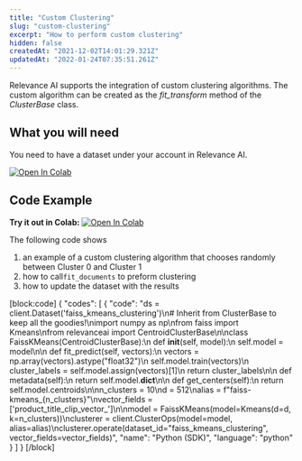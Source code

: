 ```yaml
---
title: "Custom Clustering"
slug: "custom-clustering"
excerpt: "How to perform custom clustering"
hidden: false
createdAt: "2021-12-02T14:01:29.321Z"
updatedAt: "2022-01-24T07:35:51.261Z"
---
```

Relevance AI supports the integration of custom clustering algorithms. The custom algorithm can be created as the *fit_transform* method of the *ClusterBase* class.

## What you will need
You need to have a dataset under your account in Relevance AI.

[![Open In Colab](https://colab.research.google.com/assets/colab-badge.svg)](https://colab.research.google.com/github/RelevanceAI/RelevanceAI-readme-docs/blob/v2.0.0-autoresolve-git-conflict/docs/clustering-features/clustering/_notebooks/RelevanceAI-ReadMe-Custom-Clustering.ipynb)

## Code Example

**Try it out in Colab:** [![Open In Colab](https://colab.research.google.com/assets/colab-badge.svg)](https://colab.research.google.com/github/RelevanceAI/RelevanceAI-readme-docs/blob/v2.0.0-autoresolve-git-conflict/docs/clustering-features/clustering/_notebooks/RelevanceAI-ReadMe-Custom-Clustering.ipynb)

The following code shows
1. an example of a custom clustering algorithm that chooses randomly between Cluster 0 and Cluster 1
2. how to call`fit_documents` to preform clustering
3. how to update the dataset with the results


[block:code]
{
  "codes": [
    {
      "code": "ds = client.Dataset('faiss_kmeans_clustering')\n# Inherit from ClusterBase to keep all the goodies!\nimport numpy as np\nfrom faiss import Kmeans\nfrom relevanceai import CentroidClusterBase\n\nclass FaissKMeans(CentroidClusterBase):\n    def __init__(self, model):\n        self.model = model\n\n    def fit_predict(self, vectors):\n        vectors = np.array(vectors).astype(\"float32\")\n        self.model.train(vectors)\n        cluster_labels = self.model.assign(vectors)[1]\n        return cluster_labels\n\n    def metadata(self):\n        return self.model.__dict__\n\n    def get_centers(self):\n        return self.model.centroids\n\nn_clusters = 10\nd = 512\nalias = f\"faiss-kmeans_{n_clusters}\"\nvector_fields = ['product_title_clip_vector_']\n\nmodel = FaissKMeans(model=Kmeans(d=d, k=n_clusters))\nclusterer = client.ClusterOps(model=model, alias=alias)\nclusterer.operate(dataset_id=\"faiss_kmeans_clustering\", vector_fields=vector_fields)",
      "name": "Python (SDK)",
      "language": "python"
    }
  ]
}
[/block]

